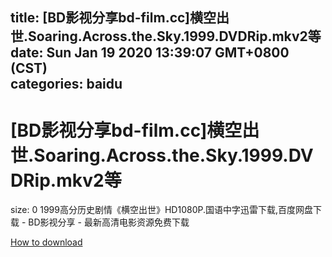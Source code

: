 
title: [BD影视分享bd-film.cc]横空出世.Soaring.Across.the.Sky.1999.DVDRip.mkv2等
date: Sun Jan 19 2020 13:39:07 GMT+0800 (CST)    
categories: baidu
---

# [BD影视分享bd-film.cc]横空出世.Soaring.Across.the.Sky.1999.DVDRip.mkv2等
size: 0
 1999高分历史剧情《横空出世》HD1080P.国语中字迅雷下载,百度网盘下载 - BD影视分享 - 最新高清电影资源免费下载
 

[How to download](https://bpcam.bemobtrk.com/go/2ceec3aa-1ca2-46d6-b9ff-aaa5c184517c?jno=2458)